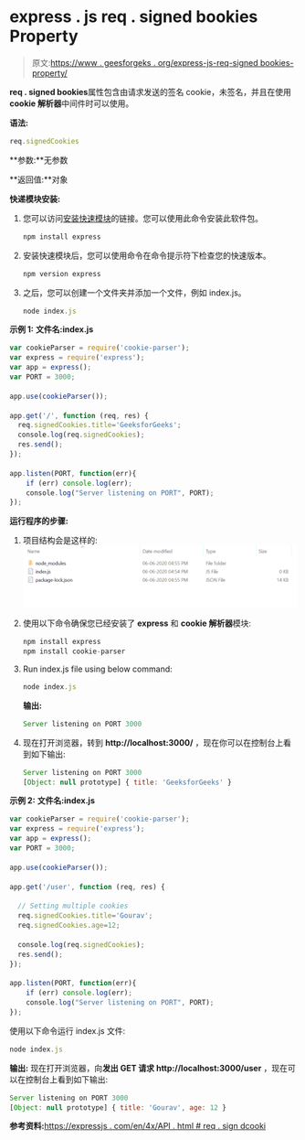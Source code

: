# express . js req . signed bookies Property

> 原文:[https://www . geesforgeks . org/express-js-req-signed bookies-property/](https://www.geeksforgeeks.org/express-js-req-signedcookies-property/)

**req . signed bookies**属性包含由请求发送的签名 cookie，未签名，并且在使用 **cookie 解析器**中间件时可以使用。

**语法:**

```js
req.signedCookies
```

**参数:**无参数

**返回值:**对象

**快递模块安装:**

1.  您可以访问[安装快速模块](https://www.npmjs.com/package/express)的链接。您可以使用此命令安装此软件包。

    ```js
    npm install express
    ```

2.  安装快速模块后，您可以使用命令在命令提示符下检查您的快速版本。

    ```js
    npm version express
    ```

3.  之后，您可以创建一个文件夹并添加一个文件，例如 index.js。

    ```js
    node index.js
    ```

**示例 1:** **文件名:index.js**

```js
var cookieParser = require('cookie-parser');
var express = require('express');
var app = express(); 
var PORT = 3000;

app.use(cookieParser());

app.get('/', function (req, res) {
  req.signedCookies.title='GeeksforGeeks';  
  console.log(req.signedCookies);
  res.send();
});

app.listen(PORT, function(err){
    if (err) console.log(err);
    console.log("Server listening on PORT", PORT);
});
```

**运行程序的步骤:**

1.  项目结构会是这样的:
    ![](img/3209d9b4369c180282a34be8070d7d6e.png)
2.  使用以下命令确保您已经安装了 **express** 和 **cookie 解析器**模块:

    ```js
    npm install express
    npm install cookie-parser

    ```

3.  Run index.js file using below command:

    ```js
    node index.js
    ```

    **输出:**

    ```js
    Server listening on PORT 3000

    ```

4.  现在打开浏览器，转到 **http://localhost:3000/** ，现在你可以在控制台上看到如下输出:

    ```js
    Server listening on PORT 3000
    [Object: null prototype] { title: 'GeeksforGeeks' }

    ```

**示例 2:** **文件名:index.js**

```js
var cookieParser = require('cookie-parser');
var express = require('express');
var app = express(); 
var PORT = 3000;

app.use(cookieParser());

app.get('/user', function (req, res) {

  // Setting multiple cookies
  req.signedCookies.title='Gourav';  
  req.signedCookies.age=12;

  console.log(req.signedCookies);
  res.send();
});

app.listen(PORT, function(err){
    if (err) console.log(err);
    console.log("Server listening on PORT", PORT);
});
```

使用以下命令运行 index.js 文件:

```js
node index.js
```

**输出:**
现在打开浏览器，向**发出 GET 请求 http://localhost:3000/user** ，现在可以在控制台上看到如下输出:

```js
Server listening on PORT 3000
[Object: null prototype] { title: 'Gourav', age: 12 }

```

**参考资料:**[https://expressjs . com/en/4x/API . html # req . sign dcooki](https://expressjs.com/en/4x/api.html#req.signedCookies)